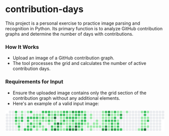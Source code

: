# contribution-days

This project is a personal exercise to practice image parsing and recognition in Python. Its primary function is to analyze GitHub contribution graphs and determine the number of days with contributions.

### How It Works
- Upload an image of a GitHub contribution graph.
- The tool processes the grid and calculates the number of active contribution days.

### Requirements for Input
- Ensure the uploaded image contains only the grid section of the contribution graph without any additional elements.
- Here's an example of a valid input image:

![example](https://raw.githubusercontent.com/xionkq/contribution-days/main/example/contributions.png)
